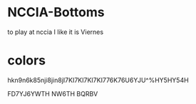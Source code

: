 # NCCIA-Bottoms
 to play at nccia
I like it is Viernes
<h1>colors</h1>
hkn9n6k85nji8jin8jI7KI7KI7KI7KI776K76U6YJU^%HY5HY54H



FD7YJ6YWTH NW6TH BQRBV 
